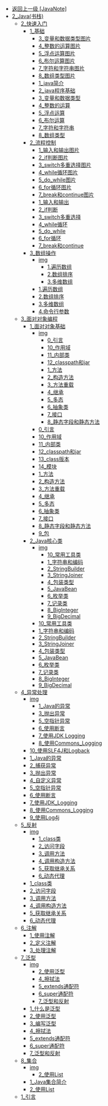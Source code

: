 - [返回上一级 [JavaNote]](page/后端/JavaNote/)
- [2_Java(书栈)](page/后端/JavaNote/2_Java(书栈)/)
  - [2_快速入门](page/后端/JavaNote/2_Java(书栈)/2_快速入门/)
    - [1_基础](page/后端/JavaNote/2_Java(书栈)/2_快速入门/1_基础/)
      - [3_变量和数据类型图片](page/后端/JavaNote/2_Java(书栈)/2_快速入门/1_基础/3_变量和数据类型图片/)
      - [4_整数的运算图片](page/后端/JavaNote/2_Java(书栈)/2_快速入门/1_基础/4_整数的运算图片/)
      - [5_浮点运算图片](page/后端/JavaNote/2_Java(书栈)/2_快速入门/1_基础/5_浮点运算图片/)
      - [6_布尔运算图片](page/后端/JavaNote/2_Java(书栈)/2_快速入门/1_基础/6_布尔运算图片/)
      - [7_字符和字符串图片](page/后端/JavaNote/2_Java(书栈)/2_快速入门/1_基础/7_字符和字符串图片/)
      - [8_数组类型图片](page/后端/JavaNote/2_Java(书栈)/2_快速入门/1_基础/8_数组类型图片/)
      - [1_java简介](page/后端/JavaNote/2_Java(书栈)/2_快速入门/1_基础/1_java简介.md)
      - [2_java程序基础](page/后端/JavaNote/2_Java(书栈)/2_快速入门/1_基础/2_java程序基础.md)
      - [3_变量和数据类型](page/后端/JavaNote/2_Java(书栈)/2_快速入门/1_基础/3_变量和数据类型.md)
      - [4_整数的运算](page/后端/JavaNote/2_Java(书栈)/2_快速入门/1_基础/4_整数的运算.md)
      - [5_浮点运算](page/后端/JavaNote/2_Java(书栈)/2_快速入门/1_基础/5_浮点运算.md)
      - [6_布尔运算](page/后端/JavaNote/2_Java(书栈)/2_快速入门/1_基础/6_布尔运算.md)
      - [7_字符和字符串](page/后端/JavaNote/2_Java(书栈)/2_快速入门/1_基础/7_字符和字符串.md)
      - [8_数组类型](page/后端/JavaNote/2_Java(书栈)/2_快速入门/1_基础/8_数组类型.md)
    - [2_流程控制](page/后端/JavaNote/2_Java(书栈)/2_快速入门/2_流程控制/)
      - [1_输入和输出图片](page/后端/JavaNote/2_Java(书栈)/2_快速入门/2_流程控制/1_输入和输出图片/)
      - [2_if判断图片](page/后端/JavaNote/2_Java(书栈)/2_快速入门/2_流程控制/2_if判断图片/)
      - [3_switch多重选择图片](page/后端/JavaNote/2_Java(书栈)/2_快速入门/2_流程控制/3_switch多重选择图片/)
      - [4_while循环图片](page/后端/JavaNote/2_Java(书栈)/2_快速入门/2_流程控制/4_while循环图片/)
      - [5_do_while图片](page/后端/JavaNote/2_Java(书栈)/2_快速入门/2_流程控制/5_do_while图片/)
      - [6_for循环图片](page/后端/JavaNote/2_Java(书栈)/2_快速入门/2_流程控制/6_for循环图片/)
      - [7_break和continue图片](page/后端/JavaNote/2_Java(书栈)/2_快速入门/2_流程控制/7_break和continue图片/)
      - [1_输入和输出](page/后端/JavaNote/2_Java(书栈)/2_快速入门/2_流程控制/1_输入和输出.md)
      - [2_if判断](page/后端/JavaNote/2_Java(书栈)/2_快速入门/2_流程控制/2_if判断.md)
      - [3_switch多重选择](page/后端/JavaNote/2_Java(书栈)/2_快速入门/2_流程控制/3_switch多重选择.md)
      - [4_while循环](page/后端/JavaNote/2_Java(书栈)/2_快速入门/2_流程控制/4_while循环.md)
      - [5_do_while](page/后端/JavaNote/2_Java(书栈)/2_快速入门/2_流程控制/5_do_while.md)
      - [6_for循环](page/后端/JavaNote/2_Java(书栈)/2_快速入门/2_流程控制/6_for循环.md)
      - [7_break和continue](page/后端/JavaNote/2_Java(书栈)/2_快速入门/2_流程控制/7_break和continue.md)
    - [3_数组操作](page/后端/JavaNote/2_Java(书栈)/2_快速入门/3_数组操作/)
      - [img](page/后端/JavaNote/2_Java(书栈)/2_快速入门/3_数组操作/img/)
        - [1.遍历数组](page/后端/JavaNote/2_Java(书栈)/2_快速入门/3_数组操作/img/1.遍历数组/)
        - [2.数组排序](page/后端/JavaNote/2_Java(书栈)/2_快速入门/3_数组操作/img/2.数组排序/)
        - [3.多维数组](page/后端/JavaNote/2_Java(书栈)/2_快速入门/3_数组操作/img/3.多维数组/)
      - [1.遍历数组](page/后端/JavaNote/2_Java(书栈)/2_快速入门/3_数组操作/1.遍历数组.md)
      - [2.数组排序](page/后端/JavaNote/2_Java(书栈)/2_快速入门/3_数组操作/2.数组排序.md)
      - [3.多维数组](page/后端/JavaNote/2_Java(书栈)/2_快速入门/3_数组操作/3.多维数组.md)
      - [4.命令行参数](page/后端/JavaNote/2_Java(书栈)/2_快速入门/3_数组操作/4.命令行参数.md)
  - [3_面对对象编程](page/后端/JavaNote/2_Java(书栈)/3_面对对象编程/)
    - [1_面对对象基础](page/后端/JavaNote/2_Java(书栈)/3_面对对象编程/1_面对对象基础/)
      - [img](page/后端/JavaNote/2_Java(书栈)/3_面对对象编程/1_面对对象基础/img/)
        - [0_引言](page/后端/JavaNote/2_Java(书栈)/3_面对对象编程/1_面对对象基础/img/0_引言/)
        - [10_作用域](page/后端/JavaNote/2_Java(书栈)/3_面对对象编程/1_面对对象基础/img/10_作用域/)
        - [11_内部类](page/后端/JavaNote/2_Java(书栈)/3_面对对象编程/1_面对对象基础/img/11_内部类/)
        - [12_classpath和jar](page/后端/JavaNote/2_Java(书栈)/3_面对对象编程/1_面对对象基础/img/12_classpath和jar/)
        - [1_方法](page/后端/JavaNote/2_Java(书栈)/3_面对对象编程/1_面对对象基础/img/1_方法/)
        - [2_构造方法](page/后端/JavaNote/2_Java(书栈)/3_面对对象编程/1_面对对象基础/img/2_构造方法/)
        - [3_方法重载](page/后端/JavaNote/2_Java(书栈)/3_面对对象编程/1_面对对象基础/img/3_方法重载/)
        - [4_继承](page/后端/JavaNote/2_Java(书栈)/3_面对对象编程/1_面对对象基础/img/4_继承/)
        - [5_多态](page/后端/JavaNote/2_Java(书栈)/3_面对对象编程/1_面对对象基础/img/5_多态/)
        - [6_抽象类](page/后端/JavaNote/2_Java(书栈)/3_面对对象编程/1_面对对象基础/img/6_抽象类/)
        - [7_接口](page/后端/JavaNote/2_Java(书栈)/3_面对对象编程/1_面对对象基础/img/7_接口/)
        - [8_静态字段和静态方法](page/后端/JavaNote/2_Java(书栈)/3_面对对象编程/1_面对对象基础/img/8_静态字段和静态方法/)
      - [0_引言](page/后端/JavaNote/2_Java(书栈)/3_面对对象编程/1_面对对象基础/0_引言.md)
      - [10_作用域](page/后端/JavaNote/2_Java(书栈)/3_面对对象编程/1_面对对象基础/10_作用域.md)
      - [11_内部类](page/后端/JavaNote/2_Java(书栈)/3_面对对象编程/1_面对对象基础/11_内部类.md)
      - [12_classpath和jar](page/后端/JavaNote/2_Java(书栈)/3_面对对象编程/1_面对对象基础/12_classpath和jar.md)
      - [13_class版本](page/后端/JavaNote/2_Java(书栈)/3_面对对象编程/1_面对对象基础/13_class版本.md)
      - [14_模块](page/后端/JavaNote/2_Java(书栈)/3_面对对象编程/1_面对对象基础/14_模块.md)
      - [1_方法](page/后端/JavaNote/2_Java(书栈)/3_面对对象编程/1_面对对象基础/1_方法.md)
      - [2_构造方法](page/后端/JavaNote/2_Java(书栈)/3_面对对象编程/1_面对对象基础/2_构造方法.md)
      - [3_方法重载](page/后端/JavaNote/2_Java(书栈)/3_面对对象编程/1_面对对象基础/3_方法重载.md)
      - [4_继承](page/后端/JavaNote/2_Java(书栈)/3_面对对象编程/1_面对对象基础/4_继承.md)
      - [5_多态](page/后端/JavaNote/2_Java(书栈)/3_面对对象编程/1_面对对象基础/5_多态.md)
      - [6_抽象类](page/后端/JavaNote/2_Java(书栈)/3_面对对象编程/1_面对对象基础/6_抽象类.md)
      - [7_接口](page/后端/JavaNote/2_Java(书栈)/3_面对对象编程/1_面对对象基础/7_接口.md)
      - [8_静态字段和静态方法](page/后端/JavaNote/2_Java(书栈)/3_面对对象编程/1_面对对象基础/8_静态字段和静态方法.md)
      - [9_包](page/后端/JavaNote/2_Java(书栈)/3_面对对象编程/1_面对对象基础/9_包.md)
    - [2_Java核心类](page/后端/JavaNote/2_Java(书栈)/3_面对对象编程/2_Java核心类/)
      - [img](page/后端/JavaNote/2_Java(书栈)/3_面对对象编程/2_Java核心类/img/)
        - [10_常用工具类](page/后端/JavaNote/2_Java(书栈)/3_面对对象编程/2_Java核心类/img/10_常用工具类/)
        - [1_字符串和编码](page/后端/JavaNote/2_Java(书栈)/3_面对对象编程/2_Java核心类/img/1_字符串和编码/)
        - [2_StringBuilder](page/后端/JavaNote/2_Java(书栈)/3_面对对象编程/2_Java核心类/img/2_StringBuilder/)
        - [3_StringJoiner](page/后端/JavaNote/2_Java(书栈)/3_面对对象编程/2_Java核心类/img/3_StringJoiner/)
        - [4_包装类型](page/后端/JavaNote/2_Java(书栈)/3_面对对象编程/2_Java核心类/img/4_包装类型/)
        - [5_JavaBean](page/后端/JavaNote/2_Java(书栈)/3_面对对象编程/2_Java核心类/img/5_JavaBean/)
        - [6_枚举类](page/后端/JavaNote/2_Java(书栈)/3_面对对象编程/2_Java核心类/img/6_枚举类/)
        - [7_记录类](page/后端/JavaNote/2_Java(书栈)/3_面对对象编程/2_Java核心类/img/7_记录类/)
        - [8_BigInteger](page/后端/JavaNote/2_Java(书栈)/3_面对对象编程/2_Java核心类/img/8_BigInteger/)
        - [9_BigDecimal](page/后端/JavaNote/2_Java(书栈)/3_面对对象编程/2_Java核心类/img/9_BigDecimal/)
      - [10_常用工具类](page/后端/JavaNote/2_Java(书栈)/3_面对对象编程/2_Java核心类/10_常用工具类.md)
      - [1_字符串和编码](page/后端/JavaNote/2_Java(书栈)/3_面对对象编程/2_Java核心类/1_字符串和编码.md)
      - [2_StringBuilder](page/后端/JavaNote/2_Java(书栈)/3_面对对象编程/2_Java核心类/2_StringBuilder.md)
      - [3_StringJoiner](page/后端/JavaNote/2_Java(书栈)/3_面对对象编程/2_Java核心类/3_StringJoiner.md)
      - [4_包装类型](page/后端/JavaNote/2_Java(书栈)/3_面对对象编程/2_Java核心类/4_包装类型.md)
      - [5_JavaBean](page/后端/JavaNote/2_Java(书栈)/3_面对对象编程/2_Java核心类/5_JavaBean.md)
      - [6_枚举类](page/后端/JavaNote/2_Java(书栈)/3_面对对象编程/2_Java核心类/6_枚举类.md)
      - [7_记录类](page/后端/JavaNote/2_Java(书栈)/3_面对对象编程/2_Java核心类/7_记录类.md)
      - [8_BigInteger](page/后端/JavaNote/2_Java(书栈)/3_面对对象编程/2_Java核心类/8_BigInteger.md)
      - [9_BigDecimal](page/后端/JavaNote/2_Java(书栈)/3_面对对象编程/2_Java核心类/9_BigDecimal.md)
  - [4_异常处理](page/后端/JavaNote/2_Java(书栈)/4_异常处理/)
    - [img](page/后端/JavaNote/2_Java(书栈)/4_异常处理/img/)
      - [1_Java的异常](page/后端/JavaNote/2_Java(书栈)/4_异常处理/img/1_Java的异常/)
      - [3_抛出异常](page/后端/JavaNote/2_Java(书栈)/4_异常处理/img/3_抛出异常/)
      - [5_空指针异常](page/后端/JavaNote/2_Java(书栈)/4_异常处理/img/5_空指针异常/)
      - [6_使用断言](page/后端/JavaNote/2_Java(书栈)/4_异常处理/img/6_使用断言/)
      - [7_使用JDK Logging](page/后端/JavaNote/2_Java(书栈)/4_异常处理/img/7_使用JDK%20Logging/)
      - [8_使用Commons_Logging](page/后端/JavaNote/2_Java(书栈)/4_异常处理/img/8_使用Commons_Logging/)
    - [10_使用SLF4J和Logback](page/后端/JavaNote/2_Java(书栈)/4_异常处理/10_使用SLF4J和Logback.md)
    - [1_Java的异常](page/后端/JavaNote/2_Java(书栈)/4_异常处理/1_Java的异常.md)
    - [2_捕获异常](page/后端/JavaNote/2_Java(书栈)/4_异常处理/2_捕获异常.md)
    - [3_抛出异常](page/后端/JavaNote/2_Java(书栈)/4_异常处理/3_抛出异常.md)
    - [4_自定义异常](page/后端/JavaNote/2_Java(书栈)/4_异常处理/4_自定义异常.md)
    - [5_空指针异常](page/后端/JavaNote/2_Java(书栈)/4_异常处理/5_空指针异常.md)
    - [6_使用断言](page/后端/JavaNote/2_Java(书栈)/4_异常处理/6_使用断言.md)
    - [7_使用JDK_Logging](page/后端/JavaNote/2_Java(书栈)/4_异常处理/7_使用JDK_Logging.md)
    - [8_使用Commons_Logging](page/后端/JavaNote/2_Java(书栈)/4_异常处理/8_使用Commons_Logging.md)
    - [9_使用Log4j](page/后端/JavaNote/2_Java(书栈)/4_异常处理/9_使用Log4j.md)
  - [5_反射](page/后端/JavaNote/2_Java(书栈)/5_反射/)
    - [img](page/后端/JavaNote/2_Java(书栈)/5_反射/img/)
      - [1_class类](page/后端/JavaNote/2_Java(书栈)/5_反射/img/1_class类/)
      - [2_访问字段](page/后端/JavaNote/2_Java(书栈)/5_反射/img/2_访问字段/)
      - [3_调用方法](page/后端/JavaNote/2_Java(书栈)/5_反射/img/3_调用方法/)
      - [4_调用构造方法](page/后端/JavaNote/2_Java(书栈)/5_反射/img/4_调用构造方法/)
      - [5_获取继承关系](page/后端/JavaNote/2_Java(书栈)/5_反射/img/5_获取继承关系/)
      - [6_动态代理](page/后端/JavaNote/2_Java(书栈)/5_反射/img/6_动态代理/)
    - [1_class类](page/后端/JavaNote/2_Java(书栈)/5_反射/1_class类.md)
    - [2_访问字段](page/后端/JavaNote/2_Java(书栈)/5_反射/2_访问字段.md)
    - [3_调用方法](page/后端/JavaNote/2_Java(书栈)/5_反射/3_调用方法.md)
    - [4_调用构造方法](page/后端/JavaNote/2_Java(书栈)/5_反射/4_调用构造方法.md)
    - [5_获取继承关系](page/后端/JavaNote/2_Java(书栈)/5_反射/5_获取继承关系.md)
    - [6_动态代理](page/后端/JavaNote/2_Java(书栈)/5_反射/6_动态代理.md)
  - [6_注解](page/后端/JavaNote/2_Java(书栈)/6_注解/)
    - [1_使用注解](page/后端/JavaNote/2_Java(书栈)/6_注解/1_使用注解.md)
    - [2_定义注解](page/后端/JavaNote/2_Java(书栈)/6_注解/2_定义注解.md)
    - [3_处理注解](page/后端/JavaNote/2_Java(书栈)/6_注解/3_处理注解.md)
  - [7_泛型](page/后端/JavaNote/2_Java(书栈)/7_泛型/)
    - [img](page/后端/JavaNote/2_Java(书栈)/7_泛型/img/)
      - [2_使用泛型](page/后端/JavaNote/2_Java(书栈)/7_泛型/img/2_使用泛型/)
      - [4_擦拭法](page/后端/JavaNote/2_Java(书栈)/7_泛型/img/4_擦拭法/)
      - [5_extends通配符](page/后端/JavaNote/2_Java(书栈)/7_泛型/img/5_extends通配符/)
      - [6_super通配符](page/后端/JavaNote/2_Java(书栈)/7_泛型/img/6_super通配符/)
      - [7_泛型和反射](page/后端/JavaNote/2_Java(书栈)/7_泛型/img/7_泛型和反射/)
    - [1_什么是泛型](page/后端/JavaNote/2_Java(书栈)/7_泛型/1_什么是泛型.md)
    - [2_使用泛型](page/后端/JavaNote/2_Java(书栈)/7_泛型/2_使用泛型.md)
    - [3_编写泛型](page/后端/JavaNote/2_Java(书栈)/7_泛型/3_编写泛型.md)
    - [4_擦拭法](page/后端/JavaNote/2_Java(书栈)/7_泛型/4_擦拭法.md)
    - [5_extends通配符](page/后端/JavaNote/2_Java(书栈)/7_泛型/5_extends通配符.md)
    - [6_super通配符](page/后端/JavaNote/2_Java(书栈)/7_泛型/6_super通配符.md)
    - [7_泛型和反射](page/后端/JavaNote/2_Java(书栈)/7_泛型/7_泛型和反射.md)
  - [8_集合](page/后端/JavaNote/2_Java(书栈)/8_集合/)
    - [img](page/后端/JavaNote/2_Java(书栈)/8_集合/img/)
      - [2_使用List](page/后端/JavaNote/2_Java(书栈)/8_集合/img/2_使用List/)
    - [1_Java集合简介](page/后端/JavaNote/2_Java(书栈)/8_集合/1_Java集合简介.md)
    - [2_使用List](page/后端/JavaNote/2_Java(书栈)/8_集合/2_使用List.md)
  - [1_引言](page/后端/JavaNote/2_Java(书栈)/1_引言.md)
